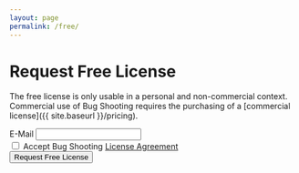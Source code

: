 ```yaml
---
layout: page
permalink: /free/
---
```


# Request Free License

The free license is only usable in a personal and non-commercial context. Commercial use of Bug Shooting requires the purchasing of a [commercial license]({{ site.baseurl }}/pricing).

<form method="POST" action="https://services.bugshooting.com/rest/freelicense">
  <div class="form-group">
    <label for="email">E-Mail</label>
    <input class="form-control" type="email" required name="email" maxlength="100">
  </div>
  <div class="form-group">
    <div class="form-check">
      <input class="form-check-input" type="checkbox" required name="agreement">
      <label class="form-check-label" for="agreement">Accept Bug Shooting <a href="{{ site.baseurl }}/agreement" target="_blank">License Agreement</a></label>
    </div>
  </div>
  <input type="hidden" name="language" value="en-US">
  <input type="hidden" name="successurl" value="{{ site.url }}{{ site.baseurl }}/freesuccess">
  <input type="hidden" name="failurl" value="{{ site.url }}{{ site.baseurl }}/free">
  <button class="btn btn-lg btn-primary btn-block" type="submit">Request Free License</button>
</form>
